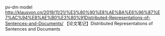pv-dm model 
http://klausvon.cn/2019/11/21/%E3%80%90%E8%AE%BA%E6%96%87%E7%AC%94%E8%AE%B0%E3%80%91Distributed-Representations-of-Sentences-and-Documents/
【论文笔记】Distributed Representations of Sentences and Documents
